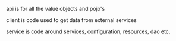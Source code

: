 api is for all the value objects and pojo's

client is code used to get data from external services

service is code around services, configuration, resources, dao etc.